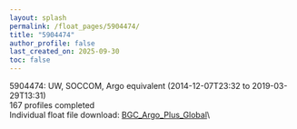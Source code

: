 ```yaml
---
layout: splash
permalink: /float_pages/5904474/
title: "5904474"
author_profile: false
last_created_on: 2025-09-30
toc: false
---
```

 
5904474: UW, SOCCOM, Argo equivalent (2014-12-07T23:32 to 2019-03-29T13:31)\
167 profiles completed\
Individual float file download: [BGC_Argo_Plus_Global](https://ftp.soest.hawaii.edu/bgc_argo_plus/Individual_Floats/outliers_removed/5904474_Sprof_processed.nc)\
